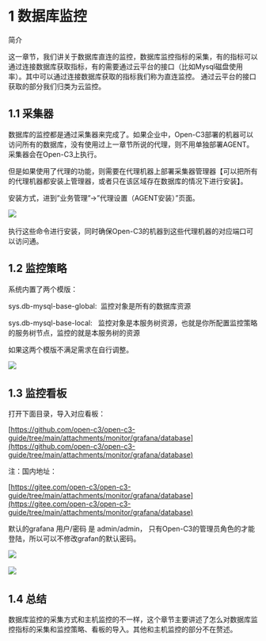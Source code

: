 
# 1 数据库监控

简介

这一章节，我们讲关于数据库直连的监控，数据库监控指标的采集，有的指标可以通过连接数据库获取指标，有的需要通过云平台的接口（比如Mysql磁盘使用率）。其中可以通过连接数据库获取的指标我们称为直连监控。 通过云平台的接口获取的部分我们归类为云监控。

## 1.1 采集器

数据库的监控都是通过采集器来完成了。如果企业中，Open-C3部署的机器可以访问所有的数据库，没有使用过上一章节所说的代理，则不用单独部署AGENT。 采集器会在Open-C3上执行。

但是如果使用了代理的功能，则需要在代理机器上部署采集器管理器【可以把所有的代理机器都安装上管理器，或者只在该区域存在数据库的情况下进行安装】。

安装方式，进到”业务管理”->”代理设置（AGENT安装）”页面。

![](file:////Users/feng/Library/Containers/com.kingsoft.wpsoffice.mac/Data/tmp/wps-feng/ksohtml//wps40.jpg) 

执行这些命令进行安装，同时确保Open-C3的机器到这些代理机器的对应端口可以访问通。

## 1.2 监控策略

系统内置了两个模版：

sys.db-mysql-base-global:  监控对象是所有的数据库资源

sys.db-mysql-base-local:   监控对象是本服务树资源，也就是你所配置监控策略的服务树节点，监控的就是本服务树的资源

如果这两个模版不满足需求在自行调整。

![](file:////Users/feng/Library/Containers/com.kingsoft.wpsoffice.mac/Data/tmp/wps-feng/ksohtml//wps41.jpg) 

## 1.3 监控看板

打开下面目录，导入对应看板：

[https://github.com/open-c3/open-c3-guide/tree/main/attachments/monitor/grafana/database](https://github.com/open-c3/open-c3-guide/tree/main/attachments/monitor/grafana/database)

注：国内地址：

[https://gitee.com/open-c3/open-c3-guide/tree/main/attachments/monitor/grafana/database](https://gitee.com/open-c3/open-c3-guide/tree/main/attachments/monitor/grafana/database)

默认的grafana 用户/密码 是 admin/admin， 只有Open-C3的管理员角色的才能登陆，所以可以不修改grafan的默认密码。

![](file:////Users/feng/Library/Containers/com.kingsoft.wpsoffice.mac/Data/tmp/wps-feng/ksohtml//wps42.jpg) 

![](file:////Users/feng/Library/Containers/com.kingsoft.wpsoffice.mac/Data/tmp/wps-feng/ksohtml//wps43.jpg) 

## 1.4 总结

数据库监控的采集方式和主机监控的不一样，这个章节主要讲述了怎么对数据库监控指标的采集和监控策略、看板的导入。其他和主机监控的部分不在赘述。